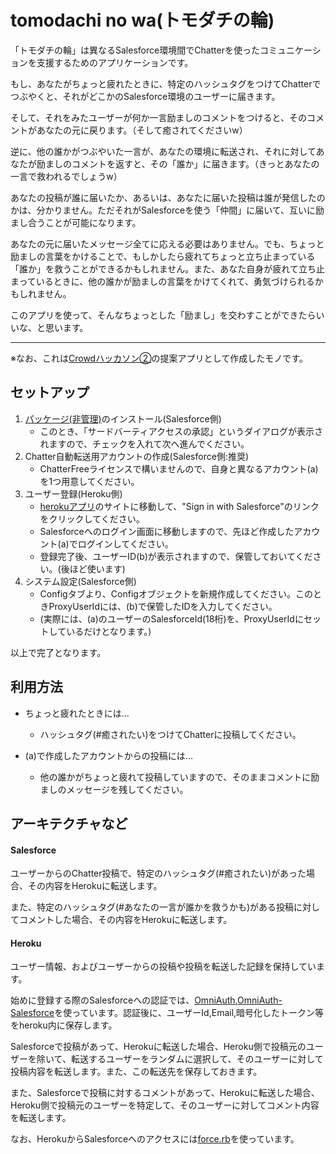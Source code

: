 # tomodachi no wa(トモダチの輪)

「トモダチの輪」は異なるSalesforce環境間でChatterを使ったコミュニケーションを支援するためのアプリケーションです。

もし、あなたがちょっと疲れたときに、特定のハッシュタグをつけてChatterでつぶやくと、それがどこかのSalesforce環境のユーザーに届きます。

そして、それをみたユーザーが何か一言励ましのコメントをつけると、そのコメントがあなたの元に戻ります。（そして癒されてくださいw）

逆に、他の誰かがつぶやいた一言が、あなたの環境に転送され、それに対してあなたが励ましのコメントを返すと、その「誰か」に届きます。（きっとあなたの一言で救われるでしょうw）

あなたの投稿が誰に届いたか、あるいは、あなたに届いた投稿は誰が発信したのかは、分かりません。ただそれがSalesforceを使う「仲間」に届いて、互いに励まし合うことが可能になります。

あなたの元に届いたメッセージ全てに応える必要はありません。でも、ちょっと励ましの言葉をかけることで、もしかしたら疲れてちょっと立ち止まっている「誰か」を救うことができるかもしれません。また、あなた自身が疲れて立ち止まっているときに、他の誰かが励ましの言葉をかけてくれて、勇気づけられるかもしれません。

このアプリを使って、そんなちょっとした「励まし」を交わすことができたらいいな、と思います。

- - -
※なお、これは[Crowdハッカソン②](https://crowdworks.jp/public/jobs/98707)の提案アプリとして作成したモノです。


## セットアップ

1. [パッケージ(非管理)](https://login.salesforce.com/packaging/installPackage.apexp?p0=04t10000000VN9s)のインストール(Salesforce側)
    * このとき、「サードバーティアクセスの承認」というダイアログが表示されますので、チェックを入れて次へ進んでください。
1. Chatter自動転送用アカウントの作成(Salesforce側:推奨)
    * ChatterFreeライセンスで構いませんので、自身と異なるアカウント(a)を1つ用意してください。
1. ユーザー登録(Heroku側)
    * [herokuアプリ](https://tomodachinowa.herokuapp.com/)のサイトに移動して、"Sign in with Salesforce"のリンクをクリックしてください。
    * Salesforceへのログイン画面に移動しますので、先ほど作成したアカウント(a)でログインしてください。
    * 登録完了後、ユーザーID(b)が表示されますので、保管しておいてください。(後ほど使います)
1. システム設定(Salesforce側)
    * Configタブより、Configオブジェクトを新規作成してください。このときProxyUserIdには、(b)で保管したIDを入力してください。
    * (実際には、(a)のユーザーのSalesforceId(18桁)を、ProxyUserIdにセットしているだけとなります。)
    
以上で完了となります。

## 利用方法

* ちょっと疲れたときには...
    * ハッシュタグ(#癒されたい)をつけてChatterに投稿してください。

* (a)で作成したアカウントからの投稿には...
    * 他の誰かがちょっと疲れて投稿していますので、そのままコメントに励ましのメッセージを残してください。
    
## アーキテクチャなど
#### Salesforce

ユーザーからのChatter投稿で、特定のハッシュタグ(#癒されたい)があった場合、その内容をHerokuに転送します。

また、特定のハッシュタグ(#あなたの一言が誰かを救うかも)がある投稿に対してコメントした場合、その内容をHerokuに転送します。

#### Heroku

ユーザー情報、およびユーザーからの投稿や投稿を転送した記録を保持しています。

始めに登録する際のSalesforceへの認証では、[OmniAuth](https://github.com/intridea/omniauth),[OmniAuth-Salesforce](https://github.com/realdoug/omniauth-salesforce)を使っています。認証後に、ユーザーId,Email,暗号化したトークン等をheroku内に保存します。

Salesforceで投稿があって、Herokuに転送した場合、Heroku側で投稿元のユーザーを除いて、転送するユーザーをランダムに選択して、そのユーザーに対して投稿内容を転送します。また、この転送先を保存しておきます。

また、Salesforceで投稿に対するコメントがあって、Herokuに転送した場合、Heroku側で投稿元のユーザーを特定して、そのユーザーに対してコメント内容を転送します。

なお、HerokuからSalesforceへのアクセスには[force.rb](https://github.com/heroku/force.rb)を使っています。